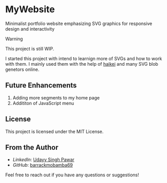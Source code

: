 # MyWebsite
Minimalist portfolio website emphasizing SVG graphics for responsive design and interactivity

> [!WARNING]
> This project is still WIP.

I started this project with intend to learnign more of SVGs and how to work with them.
I mainly used them with the help of [haikei](https://app.haikei.app/) and many SVG blob genetors online.

## Future Enhancements
1. Adding more segments to my home page
2. Addititon of JavaScript menu

## License
This project is licensed under the MIT License.

## From the Author

- *LinkedIn*: [Udayy Singh Pawar](https://www.linkedin.com/in/udayy-singh-pawar/)
- *GitHub*: [barrackmobamba69](https://github.com/barrackmobamba69)

Feel free to reach out if you have any questions or suggestions!
